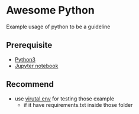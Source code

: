# Awesome Python

Example usage of python to be a guideline

## Prerequisite

- [Python3](https://www.python.org/downloads/)
- [Jupyter notebook](https://jupyter.org/)

## Recommend

- use [virutal env](https://docs.python.org/3.7/library/venv.html) for testing those example
  - if it have requirements.txt inside those folder
